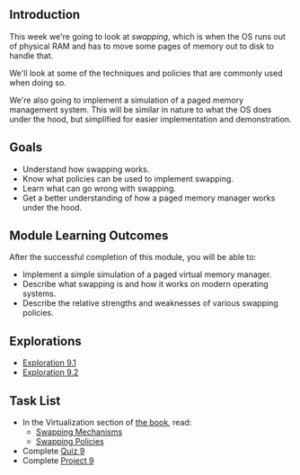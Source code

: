 <!-- Overview: Swapping, Page Tables Part 1 -->

## Introduction

This week we're going to look at _swapping_, which is when the OS runs
out of physical RAM and has to move some pages of memory out to disk to
handle that.

We'll look at some of the techniques and policies that are commonly used
when doing so.

We're also going to implement a simulation of a paged memory management
system. This will be similar in nature to what the OS does under the
hood, but simplified for easier implementation and demonstration.

## Goals

* Understand how swapping works.
* Know what policies can be used to implement swapping.
* Learn what can go wrong with swapping.
* Get a better understanding of how a paged memory manager works under
  the hood.
  
## Module Learning Outcomes
  
After the successful completion of this module, you will be able to:

* Implement a simple simulation of a paged virtual memory manager.
* Describe what swapping is and how it works on modern operating
  systems.
* Describe the relative strengths and weaknesses of various swapping
  policies.
 
## Explorations

* [Exploration 9.1]()
* [Exploration 9.2]()

## Task List

* In the Virtualization section of [the book](https://pages.cs.wisc.edu/~remzi/OSTEP/), read:
  * [Swapping Mechanisms](https://pages.cs.wisc.edu/~remzi/OSTEP/vm-beyondphys.pdf)
  * [Swapping Policies](https://pages.cs.wisc.edu/~remzi/OSTEP/vm-beyondphys-policy.pdf)
* Complete [Quiz 9]()
* Complete [Project 9]()
